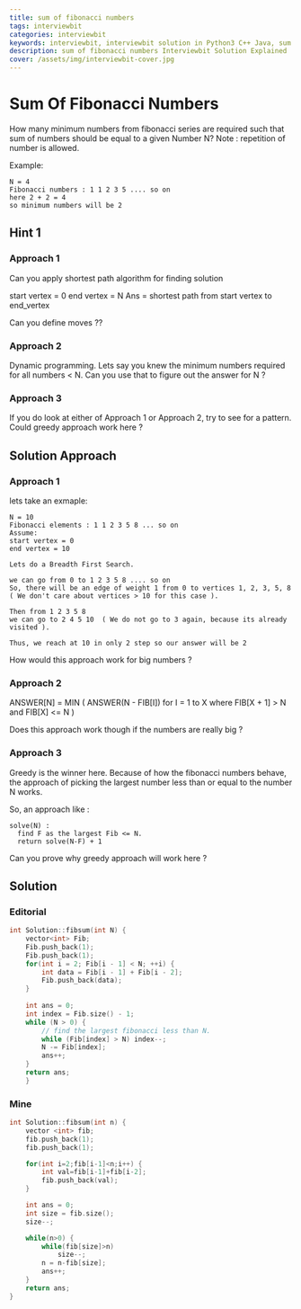 ```yaml
---
title: sum of fibonacci numbers
tags: interviewbit
categories: interviewbit
keywords: interviewbit, interviewbit solution in Python3 C++ Java, sum of fibonacci numbers solution
description: sum of fibonacci numbers Interviewbit Solution Explained
cover: /assets/img/interviewbit-cover.jpg
---
```


# Sum Of Fibonacci Numbers


How many minimum numbers from fibonacci series are required such that sum of numbers should be equal to a given Number N?
Note : repetition of number is allowed.

Example:

```
N = 4
Fibonacci numbers : 1 1 2 3 5 .... so on
here 2 + 2 = 4 
so minimum numbers will be 2 
```

## Hint 1

### Approach 1

Can you apply shortest path algorithm for finding solution

start vertex = 0
end vertex = N
Ans = shortest path from start vertex to end_vertex

Can you define moves ??

### Approach 2

Dynamic programming. 
Lets say you knew the minimum numbers required for all numbers < N. Can you use that to figure out the answer for N ?

### Approach 3

If you do look at either of Approach 1 or Approach 2, try to see for a pattern. 
Could greedy approach work here ?

## Solution Approach


### Approach 1

lets take an exmaple:

```
N = 10
Fibonacci elements : 1 1 2 3 5 8 ... so on
Assume:
start vertex = 0
end vertex = 10

Lets do a Breadth First Search. 

we can go from 0 to 1 2 3 5 8 .... so on
So, there will be an edge of weight 1 from 0 to vertices 1, 2, 3, 5, 8 ( We don't care about vertices > 10 for this case ).

Then from 1 2 3 5 8 
we can go to 2 4 5 10  ( We do not go to 3 again, because its already visited ). 

Thus, we reach at 10 in only 2 step so our answer will be 2
```

How would this approach work for big numbers ?

### Approach 2

ANSWER[N] = MIN ( ANSWER(N - FIB[I]) for I = 1 to X where FIB[X + 1] > N and FIB[X] <= N )

Does this approach work though if the numbers are really big ?

### Approach 3

Greedy is the winner here. 
Because of how the fibonacci numbers behave, the approach of picking the largest number less than or equal to the number N works.

So, an approach like :

```
solve(N) : 
  find F as the largest Fib <= N. 
  return solve(N-F) + 1
```

Can you prove why greedy approach will work here ?


## Solution

### Editorial
```cpp
int Solution::fibsum(int N) {
    vector<int> Fib;
    Fib.push_back(1);
    Fib.push_back(1);
    for(int i = 2; Fib[i - 1] < N; ++i) {
        int data = Fib[i - 1] + Fib[i - 2];
        Fib.push_back(data);
    }
    
    int ans = 0;
    int index = Fib.size() - 1;
    while (N > 0) {
        // find the largest fibonacci less than N.
        while (Fib[index] > N) index--;
        N -= Fib[index];
        ans++;
    }
    return ans;
    }
```

### Mine

```cpp
int Solution::fibsum(int n) {
    vector <int> fib;
    fib.push_back(1);
    fib.push_back(1);

    for(int i=2;fib[i-1]<n;i++) {
        int val=fib[i-1]+fib[i-2];
        fib.push_back(val);
    }

    int ans = 0;
    int size = fib.size();
    size--;

    while(n>0) {
        while(fib[size]>n)
            size--;
        n = n-fib[size];
        ans++;
    }
    return ans;
}

```